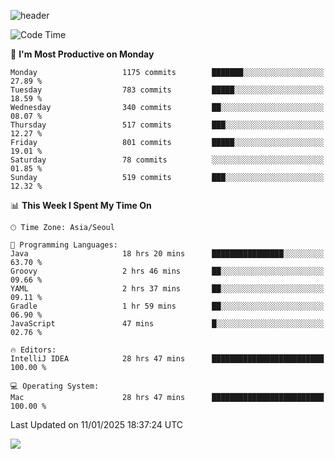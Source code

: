 ![header](https://capsule-render.vercel.app/api?type=Egg&color=timeAuto&height=300&section=header&text=PoPo&fontSize=90&animation=fadeIn)

  <!--START_SECTION:waka-->
![Code Time](http://img.shields.io/badge/Code%20Time-2%2C310%20hrs%2056%20mins-blue)

📅 **I'm Most Productive on Monday** 

```text
Monday                   1175 commits        ███████░░░░░░░░░░░░░░░░░░   27.89 % 
Tuesday                  783 commits         █████░░░░░░░░░░░░░░░░░░░░   18.59 % 
Wednesday                340 commits         ██░░░░░░░░░░░░░░░░░░░░░░░   08.07 % 
Thursday                 517 commits         ███░░░░░░░░░░░░░░░░░░░░░░   12.27 % 
Friday                   801 commits         █████░░░░░░░░░░░░░░░░░░░░   19.01 % 
Saturday                 78 commits          ░░░░░░░░░░░░░░░░░░░░░░░░░   01.85 % 
Sunday                   519 commits         ███░░░░░░░░░░░░░░░░░░░░░░   12.32 % 
```


📊 **This Week I Spent My Time On** 

```text
🕑︎ Time Zone: Asia/Seoul

💬 Programming Languages: 
Java                     18 hrs 20 mins      ████████████████░░░░░░░░░   63.70 % 
Groovy                   2 hrs 46 mins       ██░░░░░░░░░░░░░░░░░░░░░░░   09.66 % 
YAML                     2 hrs 37 mins       ██░░░░░░░░░░░░░░░░░░░░░░░   09.11 % 
Gradle                   1 hr 59 mins        ██░░░░░░░░░░░░░░░░░░░░░░░   06.90 % 
JavaScript               47 mins             █░░░░░░░░░░░░░░░░░░░░░░░░   02.76 % 

🔥 Editors: 
IntelliJ IDEA            28 hrs 47 mins      █████████████████████████   100.00 % 

💻 Operating System: 
Mac                      28 hrs 47 mins      █████████████████████████   100.00 % 
```


 Last Updated on 11/01/2025 18:37:24 UTC
<!--END_SECTION:waka-->



<img src="https://capsule-render.vercel.app/api?type=Egg&color=timeAuto&height=300&section=footer&text=PoPo&fontSize=90&animation=fadeIn&reversal=true" />
